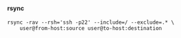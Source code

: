 #### rsync

    rsync -rav --rsh='ssh -p22' --include=/ --exclude=.* \
        user@from-host:source user@to-host:destination
